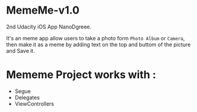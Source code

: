 # MemeMe-v1.0

2nd Udacity iOS App NanoDgreee. 

It's an meme app allow users to take a photo form `Photo Album` or `Camera`, 
then make it as a meme by adding text on the top and buttom of the picture and Save it.


# Mememe Project works with :

+ Segue
+ Delegates
+ ViewControllers
